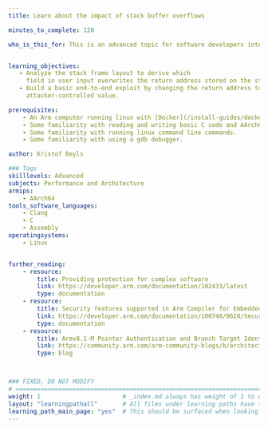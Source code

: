 ```yaml
---
title: Learn about the impact of stack buffer overflows

minutes_to_complete: 120

who_is_this_for: This is an advanced topic for software developers interested in understanding how memory vulnerability-based exploits work on AArch64 and how to defend against them.


learning_objectives: 
   - Analyze the stack frame layout to derive which
     field in user input overwrites the return address stored on the stack.
   - Build a basic end-to-end exploit by changing the return address to an
     attacker-controlled value.

prerequisites:
    - An Arm computer running linux with [Docker](/install-guides/docker/) installed.
    - Some familiarity with reading and writing basic C code and AArch64 assembly code.
    - Some familiarity with running linux command line commands.
    - Some familiarity with using a gdb debugger.

author: Kristof Beyls

### Tags
skilllevels: Advanced
subjects: Performance and Architecture
armips:
    - AArch64
tools_software_languages:
    - Clang
    - C
    - Assembly
operatingsystems:
    - Linux


further_reading:
    - resource:
        title: Providing protection for complex software 
        link: https://developer.arm.com/documentation/102433/latest
        type: documentation
    - resource:
        title: Security features supported in Arm Compiler for Embedded
        link: https://developer.arm.com/documentation/100748/0620/Security-features-supported-in-Arm-Compiler-for-Embedded
        type: documentation
    - resource:
        title: Armv8.1-M Pointer Authentication and Branch Target Identification (PACBTI) Extension
        link: https://community.arm.com/arm-community-blogs/b/architectures-and-processors-blog/posts/armv8-1-m-pointer-authentication-and-branch-target-identification-extension
        type: blog



### FIXED, DO NOT MODIFY
# ================================================================================
weight: 1                       # _index.md always has weight of 1 to order correctly
layout: "learningpathall"       # All files under learning paths have this same wrapper
learning_path_main_page: "yes"  # This should be surfaced when looking for related content. Only set for _index.md of learning path content.
---
```

